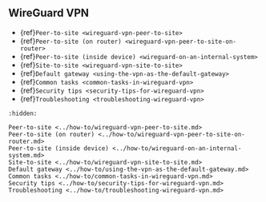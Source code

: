 ## WireGuard VPN

* {ref}`Peer-to-site <wireguard-vpn-peer-to-site>`
* {ref}`Peer-to-site (on router) <wireguard-vpn-peer-to-site-on-router>`
* {ref}`Peer-to-site (inside device) <wireguard-on-an-internal-system>`
* {ref}`Site-to-site <wireguard-vpn-site-to-site>`
* {ref}`Default gateway <using-the-vpn-as-the-default-gateway>`
* {ref}`Common tasks <common-tasks-in-wireguard-vpn>`
* {ref}`Security tips <security-tips-for-wireguard-vpn>`
* {ref}`Troubleshooting <troubleshooting-wireguard-vpn>`


```{toctree}
:hidden:

Peer-to-site <../how-to/wireguard-vpn-peer-to-site.md>
Peer-to-site (on router) <../how-to/wireguard-vpn-peer-to-site-on-router.md>
Peer-to-site (inside device) <../how-to/wireguard-on-an-internal-system.md>
Site-to-site <../how-to/wireguard-vpn-site-to-site.md>
Default gateway <../how-to/using-the-vpn-as-the-default-gateway.md>
Common tasks <../how-to/common-tasks-in-wireguard-vpn.md>
Security tips <../how-to/security-tips-for-wireguard-vpn.md>
Troubleshooting <../how-to/troubleshooting-wireguard-vpn.md>
```
